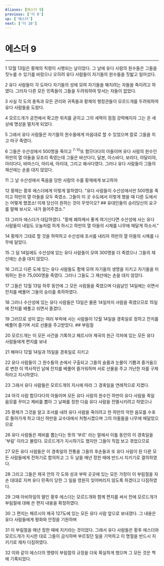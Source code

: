 ```yaml
---
Aliases: [에스더 9]
previous: ['더 8']
up: ['에스더']
next: ['더 10']
---
```

# 에스더 9

***


1 12월 13일은 황제의 칙령이 시행되는 날이었다. 그 날에 유다 사람의 원수들은 그들을 짓누를 수 있기를 바랐으나 오히려 유다 사람들이 자기들의 원수들을 짓밟고 일어섰다. 

2 유다 사람들이 각 도마다 자기들의 성에 모여 자기들을 해치려는 자들을 죽이려고 하였다. 그러자 다른 모든 민족들이 그들을 두려워하여 맞서는 자들이 없었다. 

3 사실 각 도의 총독과 모든 관리와 귀족들과 황제의 행정관들이 모르드개를 두려워하여 유다 사람들을 도왔다. 

4 모르드개가 궁전에서 확고한 위치를 굳히고 그의 세력이 점점 강력해지자 그는 온 세상에 명성을 떨치게 되었다. 

5 그래서 유다 사람들은 자기들의 원수들에게 마음대로 할 수 있었으며 칼로 그들을 치고 마구 죽였다. 

6 그들은 수산성에서 500명을 죽이고 <sup class="versenum">7-10</sup>또 함므다다의 아들이며 유다 사람의 원수인 하만의 열 아들을 모조리 죽였는데 그들은 바산다다, 달본, 아스바다, 보라다, 아달리야, 아리다다, 바마스다, 아리새, 아리대, 그리고 왜사다였다. 그러나 유다 사람들이 그들의 재산에는 손을 대지 않았다. 

11 그 날 수산성에서 죽음을 당한 사람의 수를 황제에게 보고하자 

12 황제는 황후 에스더에게 이렇게 말하였다. "유다 사람들이 수산성에서만 500명을 죽이고 하만의 열 아들을 모두 죽였소. 그들이 이 곳 수도에서 이렇게 했을 때 다른 도에서는 어떻게 했겠소! 이제 당신이 원하는 것이 무엇이오? ## 유대인들의 승리당신의 요구를 말해 보시오. 내가 들어주겠소." 

13 그러자 에스더가 대답하였다. "황제 폐하께서 좋게 여기신다면 수산성에 사는 유다 사람들이 내일도 오늘처럼 하게 하시고 하만의 열 아들의 시체를 나무에 매달게 하소서." 

14 황제가 그대로 할 것을 허락하고 수산성에 조서를 내리자 하만의 열 아들의 시체를 나무에 달았다. 

15 그 달 14일에도 수산성에 있는 유다 사람들이 모여 300명을 더 죽였으나 그들의 재산에는 손을 대지 않았다. 

16 그리고 다른 도에 있는 유다 사람들도 함께 모여 자기들의 생명을 지키고 자기들을 미워하는 원수 75,000명을 죽였다. 그러나 그들도 그 재산에는 손을 대지 않았다. 

17 그들은 12월 13일 하루 동안에 그 모든 사람들을 죽였으며 다음날인 14일에는 쉬면서 잔치를 베풀어 그들의 승리를 축하하였다. 

18 그러나 수산성에 있는 유다 사람들은 13일은 물론 14일까지 사람을 죽였으므로 15일에 잔치를 베풀고 쉬면서 즐겼다. 

19 그러므로 성이 없는 여러 부락에 사는 사람들이 12월 14일을 경축일로 정하고 잔치를 베풀어 즐기며 서로 선물을 주고받았다. ## 부림절 

20 모르드개는 이 모든 사건을 기록하고 페르시아 제국의 원근 각처에 있는 모든 유다 사람들에게 편지를 보내 

21 해마다 12월 14일과 15일을 경축일로 지키고 

22 유다 사람들이 그 원수들의 손에서 구출되고 그들의 슬픔과 눈물이 기쁨과 즐거움으로 변한 이 역사적인 날에 잔치를 베풀어 즐거워하며 서로 선물을 주고 가난한 자를 구제하라고 지시하였다. 

23 그래서 유다 사람들은 모르드개의 지시에 따라 그 경축일을 연례적으로 지켰다. 

24 아각 사람 함므다다의 아들이며 모든 유다 사람의 원수인 하만이 유다 사람을 죽일 음모를 꾸미고 제비를 뽑아 그 날짜를 정한 다음 유다 사람을 전멸시키려고 하였으나 

25 황제가 그것을 알고 조서를 내려 유다 사람을 죽이려고 한 하만의 악한 음모를 수포로 돌아가게 하고 대신 하만을 교수대에서 처형시켰으며 그의 아들들을 나무에 매달았으므로 

26 유다 사람들은 제비를 뽑는다는 뜻의 '부르' 라는 말에서 이틀 동안의 이 경축일을 '부림' 이라고 불렀다. 모르드개가 지시하기도 했지만 그들이 직접 보고 겪었으므로 

27 모든 유다 사람들은 이 경축일의 전통을 그들의 후손들과 또 유다 사람이 된 다른 모든 사람들에게 전하기로 합의하고 그 두 날을 매년 정한 때에 반드시 지키기로 결의하였다. 

28 그리고 그들은 제국 안의 각 도와 성과 부락 곳곳에 있는 모든 가정이 이 부림절을 자손 대대로 지켜 유다 민족이 당한 그 일을 영원히 잊어버리지 않도록 하겠다고 다짐하였다. 

29 그때 아비하일의 딸인 황후 에스더는 모르드개와 함께 편지를 써서 전에 모르드개가 부림절에 대해 쓴 편지 내용을 확정하였다. 

30 그 편지는 페르시아 제국 127도에 있는 모든 유다 사람 앞으로 보내졌다. 그 내용은 유다 사람들에게 평화와 안정을 기원하며 

31 이 부림절을 매년 정한 때에 지키라는 것이었다. 그래서 유다 사람들은 황후 에스더와 모르드개가 지시한 대로 그들이 금식하며 부르짖던 일을 기억하고 이 명절을 반드시 지키기로 재차 다짐하였다. 

32 이와 같이 에스더의 명령이 부림절의 규정을 더욱 확실하게 했으며 그 모든 것은 책에 기록되었다.
